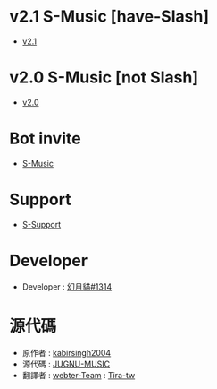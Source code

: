 # v2.1 S-Music [have-Slash]

- [v2.1](https://replit.com/@9688Girl/slash-S-Music?v=1)

# v2.0 S-Music [not Slash]
- [v2.0](https://github.com/Tira-tw/S-Music)

# Bot invite
- [S-Music](https://discord.com/oauth2/authorize?client_id=931197474826227773&permissions=37080128&scope=bot%20applications.commands)

# Support
- [S-Support](https://discord.gg/u4t5D7MpAx)


# Developer
- Developer : [幻月貓#1314](https://top.gg/user/212975187460038656)

# 源代碼
- 原作者 : [kabirsingh2004](https://github.com/kabirsingh2004/)
- 源代碼 : [JUGNU-MUSIC](https://github.com/kabirsingh2004/JUGNU-MUSIC)
- 翻譯者 : [webter-Team](https://webter.cf/) : [Tira-tw](https://github.com/Tira-tw)
